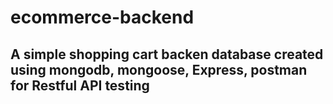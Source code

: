 # ecommerce-backend
## A simple shopping cart backen database created using mongodb, mongoose, Express, postman for Restful API testing
###
